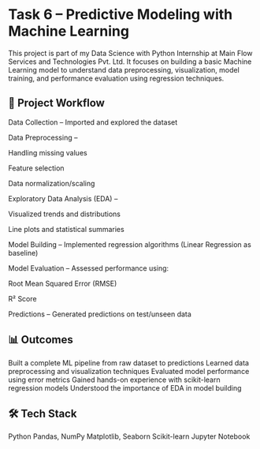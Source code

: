 # Task 6 – Predictive Modeling with Machine Learning

This project is part of my Data Science with Python Internship at Main Flow Services and Technologies Pvt. Ltd.
It focuses on building a basic Machine Learning model to understand data preprocessing, visualization, model training, and performance evaluation using regression techniques.

## 🚀 Project Workflow

Data Collection – Imported and explored the dataset

Data Preprocessing –

Handling missing values

Feature selection

Data normalization/scaling

Exploratory Data Analysis (EDA) –

Visualized trends and distributions

Line plots and statistical summaries

Model Building – Implemented regression algorithms (Linear Regression as baseline)

Model Evaluation – Assessed performance using:

Root Mean Squared Error (RMSE)

R² Score

Predictions – Generated predictions on test/unseen data


## 📊 Outcomes

Built a complete ML pipeline from raw dataset to predictions
Learned data preprocessing and visualization techniques
Evaluated model performance using error metrics
Gained hands-on experience with scikit-learn regression models
Understood the importance of EDA in model building

## 🛠 Tech Stack

Python
Pandas, NumPy
Matplotlib, Seaborn
Scikit-learn
Jupyter Notebook
